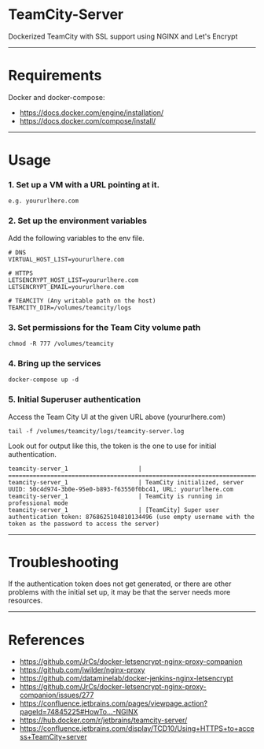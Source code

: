 # TeamCity-Server

Dockerized TeamCity with SSL support using NGINX and Let's Encrypt

---

# Requirements

Docker and docker-compose:

* https://docs.docker.com/engine/installation/
* https://docs.docker.com/compose/install/

---

# Usage

### 1. Set up a VM with a URL pointing at it.

```shell
e.g. yoururlhere.com
```

### 2. Set up the environment variables

Add the following variables to the env file.

```shell
# DNS
VIRTUAL_HOST_LIST=yoururlhere.com

# HTTPS
LETSENCRYPT_HOST_LIST=yoururlhere.com
LETSENCRYPT_EMAIL=yoururlhere.com

# TEAMCITY (Any writable path on the host)
TEAMCITY_DIR=/volumes/teamcity/logs
```

### 3. Set permissions for the Team City volume path

```shell
chmod -R 777 /volumes/teamcity
```

### 4. Bring up the services

```
docker-compose up -d
```

### 5. Initial Superuser authentication

Access the Team City UI at the given URL above (yoururlhere.com)

```shell
tail -f /volumes/teamcity/logs/teamcity-server.log
```

Look out for output like this, the token is the one to use for initial authentication.

```shell
teamcity-server_1                    | =======================================================================
teamcity-server_1                    | TeamCity initialized, server UUID: 50c4d974-3b0e-95e0-b893-f63550f0bc41, URL: yoururlhere.com
teamcity-server_1                    | TeamCity is running in professional mode
teamcity-server_1                    | [TeamCity] Super user authentication token: 8768625104810134496 (use empty username with the token as the password to access the server)
```

---

# Troubleshooting

If the authentication token does not get generated, or there are other problems with the initial set up, it may be that
the server needs more resources.

---

# References

* https://github.com/JrCs/docker-letsencrypt-nginx-proxy-companion
* https://github.com/jwilder/nginx-proxy
* https://github.com/dataminelab/docker-jenkins-nginx-letsencrypt
* https://github.com/JrCs/docker-letsencrypt-nginx-proxy-companion/issues/277
* https://confluence.jetbrains.com/pages/viewpage.action?pageId=74845225#HowTo...-NGINX
* https://hub.docker.com/r/jetbrains/teamcity-server/
* https://confluence.jetbrains.com/display/TCD10/Using+HTTPS+to+access+TeamCity+server
